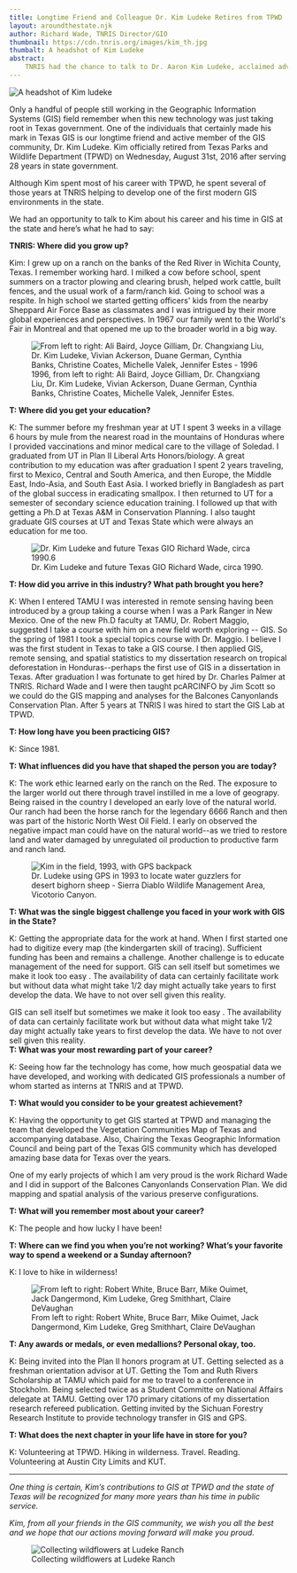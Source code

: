 ```yaml
---
title: Longtime Friend and Colleague Dr. Kim Ludeke Retires from TPWD
layout: aroundthestate.njk
author: Richard Wade, TNRIS Director/GIO
thumbnail: https://cdn.tnris.org/images/kim_th.jpg
thumbalt: A headshot of Kim Ludeke
abstract:
    TNRIS had the chance to talk to Dr. Aaron Kim Ludeke, acclaimed advocate for GIS in state government and long-time GIS manager at Texas Parks and Wildlife Department during his last days of state service.
---
```


<img class="pull-left" src="https://cdn.tnris.org/images/kim_headshot.jpg" alt="A headshot of Kim ludeke">
<p class="lead">Only a handful of people still working in the Geographic Information Systems (GIS) field remember when this new technology was just taking root in Texas government.  One of the individuals that certainly made his mark in Texas GIS is our longtime friend and active member of the GIS community, Dr. Kim Ludeke.  Kim officially retired from Texas Parks and Wildlife Department (TPWD) on Wednesday, August 31st, 2016 after serving 28 years in state government.</p>

Although Kim spent most of his career with TPWD, he spent several of those years at TNRIS helping to develop one of the first modern GIS environments in the state.

We had an opportunity to talk to Kim about his career and his time in GIS at the state and here’s what he had to say:</p>

**TNRIS: Where did you grow up?**

Kim: I grew up on a ranch on the banks of the Red River in Wichita County, Texas.  I remember working hard.  I milked a cow before school, spent summers on a tractor plowing and clearing brush, helped work cattle, built fences, and the usual work of a farm/ranch kid. Going to school was a respite.  In high school we started getting officers' kids from the nearby Sheppard Air Force Base as classmates  and I was intrigued by their more global experiences and perspectives.  In 1967 our family went to the World's Fair in Montreal and that opened me up to the broader world in a big way.

<figure><img alt="From left to right: Ali Baird, Joyce Gilliam, Dr. Changxiang Liu, Dr. Kim Ludeke, Vivian Ackerson, Duane German, Cynthia Banks, Christine Coates, Michelle Valek, Jennifer Estes - 1996" class="img-responsive" src="https://cdn.tnris.org/images/kim_past.jpg">
<figcaption>1996, from left to right: Ali Baird, Joyce Gilliam, Dr. Changxiang Liu, Dr. Kim Ludeke, Vivian Ackerson, Duane German, Cynthia Banks, Christine Coates, Michelle Valek, Jennifer Estes.</caption></figure>

**T: Where did you get your education?**

K: The summer before my freshman year at UT I spent 3 weeks in a village 6 hours by mule from the nearest road in the mountains of Honduras where I provided vaccinations and minor medical care to the village of Soledad.  I graduated from UT in Plan II Liberal Arts Honors/biology.  A great contribution to my education was after graduation I spent 2 years traveling, first to Mexico, Central and South America, and then Europe, the Middle East, Indo-Asia, and South East Asia.  I worked briefly in Bangladesh as part of the global success in eradicating smallpox.  I then returned to UT for a semester of secondary science education training.  I followed up that with getting a Ph.D at Texas A&M in Conservation Planning.  I also taught graduate GIS courses at UT and Texas State which were always an education for me too.


<figure class="pull-right"><img alt="Dr. Kim Ludeke and future Texas GIO Richard Wade, circa 1990.6" class="img-responsive" src="https://cdn.tnris.org/images/kim_tnris.jpg">
<figcaption>Dr. Kim Ludeke and future Texas GIO Richard Wade, circa 1990.</caption></figure>

**T: How did you arrive in this industry? What path brought you here?**

K: When I entered TAMU I was interested in remote sensing having been introduced by a group taking a course when I was a Park Ranger in New Mexico.  One of  the new Ph.D faculty at TAMU, Dr. Robert Maggio, suggested I take a course with him on a new field worth exploring -- GIS.  So the spring of 1981 I took a special topics course with Dr. Maggio.  I believe I was the first student in Texas to take a GIS course.  I then applied GIS, remote sensing, and spatial statistics to my dissertation research  on tropical deforestation in Honduras--perhaps the first use of GIS in a dissertation in Texas.  After graduation I was fortunate to get hired by Dr. Charles Palmer at TNRIS.  Richard Wade and I were then taught pcARCINFO by Jim Scott so we could do the GIS mapping and analyses for the Balcones Canyonlands Conservation Plan.  After 5 years at TNRIS I was hired to start the GIS Lab at TPWD.

**T: How long have you been practicing GIS?**

K: Since 1981.

**T: What influences did you have that shaped the person you are today?**

K: The work ethic learned early on the ranch on the Red.  The exposure to the larger world out there  through travel instilled in me a love of geograpy. Being raised in the country I developed an early love of the natural world.  Our ranch had been the horse ranch for the legendary 6666 Ranch and then was part of the historic North West Oil Field.  I early on observed the negative impact man could have on the natural world--as we tried to restore land and water damaged by unregulated oil production to  productive farm and ranch land.

<figure><img class="img-responsive" alt="Kim in the field, 1993, with GPS backpack" src="https://cdn.tnris.org/images/kim_backpack.jpg">
<figcaption>Dr. Ludeke using GPS in 1993 to locate water guzzlers for desert bighorn sheep - Sierra Diablo Wildlife Management Area, Vicotorio Canyon.</figcaption></figure>

**T: What was the single biggest challenge you faced in your work with GIS in the State?**

K: Getting the appropriate data for the work at hand.  When I first started one had to digitize every map (the kindergarten skill of tracing).  Sufficient funding has been and remains a challenge.  Another challenge is to educate management of the need for support.  GIS can sell itself but sometimes we make it look too easy .  The availability of data can certainly facilitate work but without data what might take 1/2 day might actually take years to first develop the data.  We have to not over sell given this reality.

<p><div class="pull-quote right" title="A pulled quote, out of order with text flow">GIS can sell itself but sometimes we make it look too easy . The availability of data can certainly facilitate work but without data what might take 1/2 day might actually take years to first develop the data. We have to not over sell given this reality.</div><strong>T: What was your most rewarding part of your career?</strong></p>

K: Seeing how far the technology has come, how much geospatial data we have developed, and working with dedicated GIS professionals a number of whom started as interns at TNRIS and at TPWD.

**T: What would you consider to be your greatest achievement?**

K: Having the opportunity to get GIS started at TPWD and managing the team that developed the Vegetation Communities Map of Texas and accompanying database.  Also, Chairing the Texas Geographic Information Council and being part of the Texas GIS community which has developed amazing base data for Texas over the years.

One of my early projects of which I am very proud is the work Richard Wade and I did in support of the Balcones Canyonlands Conservation Plan. We did mapping and spatial analysis of the various preserve configurations.

**T: What will you remember most about your career?**  

K: The people and how lucky I have been!

**T: Where can we find you when you’re not working? What’s your favorite way to spend a weekend or a Sunday afternoon?**

K: I love to hike in wilderness!


<figure><img alt="From left to right: Robert White, Bruce Barr, Mike Ouimet, Jack Dangermond, Kim Ludeke, Greg Smithhart, Claire DeVaughan" class="img-responsive" src="https://cdn.tnris.org/images/kim_dangermond.jpg">
<figcaption>From left to right: Robert White, Bruce Barr, Mike Ouimet, Jack Dangermond, Kim Ludeke, Greg Smithhart, Claire DeVaughan</caption></figure>

**T: Any awards or medals, or even medallions? Personal okay, too.**

K: Being invited into the Plan II honors program at UT. Getting selected as a freshman orientation advisor at UT.  Getting the Tom and Ruth Rivers Scholarship at TAMU which paid for me to travel to a conference in Stockholm. Being selected twice as a Student Committe on National Affairs delegate at TAMU. Getting over 170 primary citations of my dissertation research refereed publication. Getting invited by the Sichuan Forestry Research Institute to provide technology transfer in GIS and GPS.

**T: What does the next chapter in your life have in store for you?**

K: Volunteering at TPWD.  Hiking in wilderness. Travel. Reading. Volunteering at Austin City Limits and KUT.

* * *

*One thing is certain, Kim’s contributions to GIS at TPWD and the state of Texas will be recognized for many more years than his time in public service.*

*Kim, from all your friends in the GIS community, we wish you all the best and we hope that our actions moving forward will make you proud.*

<figure><img alt="Collecting wildflowers at Ludeke Ranch" class="img-responsive" src="https://cdn.tnris.org/images/kim_flowers.jpg">
<figcaption>Collecting wildflowers at Ludeke Ranch</caption></figure>


